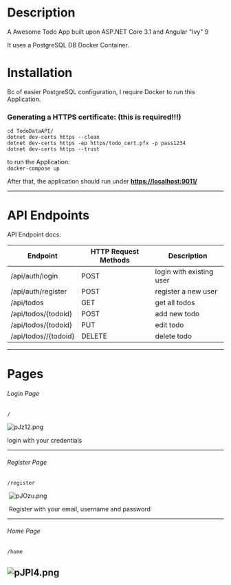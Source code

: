# Description  
A Awesome Todo App built upon ASP.NET Core 3.1 and Angular "Ivy" 9

It uses a PostgreSQL DB Docker Container.

# Installation  
Bc of easier PostgreSQL configuration, I require Docker to run this Application. 

### Generating a HTTPS certificate: (this is required!!!)
	cd TodoDataAPI/
	dotnet dev-certs https --clean
	dotnet dev-certs https -ep https/todo_cert.pfx -p pass1234
	dotnet dev-certs https --trust  

to run the Application:  
	```docker-compose up```  

After that, the application should run under **[https://localhost:9011/](https://localhost:9011/)**

------
# API Endpoints
API Endpoint docs:

| Endpoint             | HTTP Request Methods | Description              |
| -------------------- | -------------------- | ------------------------ |
| /api/auth/login      | POST                 | login with existing user |
| /api/auth/register   | POST                 | register a new user      |
| /api/todos           | GET                  | get all todos            |
| /api/todos/{todoid}  | POST                 | add new todo             |
| /api/todos/{todoid}  | PUT                  | edit todo                |
| /api/todos//{todoid} | DELETE               | delete todo              |	
------
# Pages
###### Login Page

`/`

![pJz12.png](https://picr.eu/images/2020/05/05/pJz12.png)

login with your credentials

------

###### Register Page

`/register`



​								![pJOzu.png](https://picr.eu/images/2020/05/05/pJOzu.png)


​	Register with your email, username and password

------

###### Home Page

`/home`

![pJPl4.png](https://picr.eu/images/2020/05/05/pJPl4.png)
------


	
